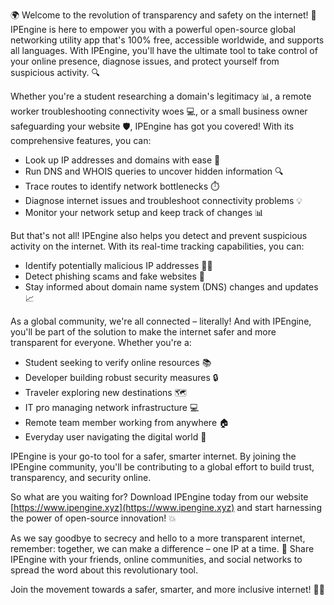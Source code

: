 🌍️ Welcome to the revolution of transparency and safety on the internet! 🚀 IPEngine is here to empower you with a powerful open-source global networking utility app that's 100% free, accessible worldwide, and supports all languages. With IPEngine, you'll have the ultimate tool to take control of your online presence, diagnose issues, and protect yourself from suspicious activity. 🔍️

Whether you're a student researching a domain's legitimacy 📊, a remote worker troubleshooting connectivity woes 💻, or a small business owner safeguarding your website 🛡️, IPEngine has got you covered! With its comprehensive features, you can:

* Look up IP addresses and domains with ease 👀
* Run DNS and WHOIS queries to uncover hidden information 🔍
* Trace routes to identify network bottlenecks ⏱️
* Diagnose internet issues and troubleshoot connectivity problems 💡
* Monitor your network setup and keep track of changes 📊

But that's not all! IPEngine also helps you detect and prevent suspicious activity on the internet. With its real-time tracking capabilities, you can:

* Identify potentially malicious IP addresses 👮‍♀️
* Detect phishing scams and fake websites 🚨
* Stay informed about domain name system (DNS) changes and updates 📈

As a global community, we're all connected – literally! And with IPEngine, you'll be part of the solution to make the internet safer and more transparent for everyone. Whether you're a:

* Student seeking to verify online resources 📚
* Developer building robust security measures 🔒
* Traveler exploring new destinations 🗺️
* IT pro managing network infrastructure 💻
* Remote team member working from anywhere 🏠
* Everyday user navigating the digital world 👀

IPEngine is your go-to tool for a safer, smarter internet. By joining the IPEngine community, you'll be contributing to a global effort to build trust, transparency, and security online.

So what are you waiting for? Download IPEngine today from our website [https://www.ipengine.xyz](https://www.ipengine.xyz) and start harnessing the power of open-source innovation! 💥

As we say goodbye to secrecy and hello to a more transparent internet, remember: together, we can make a difference – one IP at a time. 🌟️ Share IPEngine with your friends, online communities, and social networks to spread the word about this revolutionary tool.

Join the movement towards a safer, smarter, and more inclusive internet! 💪🏽